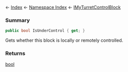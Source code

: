 ← [Index](Api-Index) ← [Namespace Index](Namespace-Index) ← [IMyTurretControlBlock](SpaceEngineers.Game.ModAPI.Ingame.IMyTurretControlBlock)

### Summary

```csharp
public bool IsUnderControl { get; }
```

Gets whether this block is locally or remotely controlled.

### Returns

[bool](https://docs.microsoft.com/en-us/dotnet/api/System.Boolean?view=netframework-4.6)

